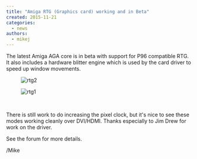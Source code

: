 ```yaml
---
title: "Amiga RTG (Graphics card) working and in Beta"
created: 2015-11-21
categories: 
  - news
authors: 
  - mikej
---
```


The latest Amiga AGA core is in beta with support for P96 compatible RTG. It also includes a hardware blitter engine which is used by the card driver to speed up window movements.

<figure>

![rtg2](@assets/images/rtg2-300x225.jpg)

</figure>

<figure>

![rtg1](@assets/images/rtg1-300x225.jpg)

</figure> 

There is still work to do increasing the pixel clock, but it's nice to see these modes working cleanly over DVI/HDMI. Thanks especially to Jim Drew for work on the driver.

See the forum for more details.

/Mike
